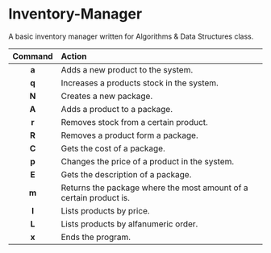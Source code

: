 # Inventory-Manager
A basic inventory manager written for Algorithms &amp; Data Structures class.

| Command | Action |
|:---:|:---|
| __a__ | Adds a new product to the system. |
| __q__ | Increases a products stock in the system. |
| __N__ | Creates a new package. |
| __A__ | Adds a product to a package. |
| __r__ | Removes stock from a certain product. |
| __R__ | Removes a product form a package. |
| __C__ | Gets the cost of a package. |
| __p__ | Changes the price of a product in the system. |
| __E__ | Gets the description of a package. |
| __m__ | Returns the package where the most amount of a certain product is. |
| __l__ | Lists products by price. |
| __L__ | Lists products by alfanumeric order. |
| __x__ | Ends the program. |
